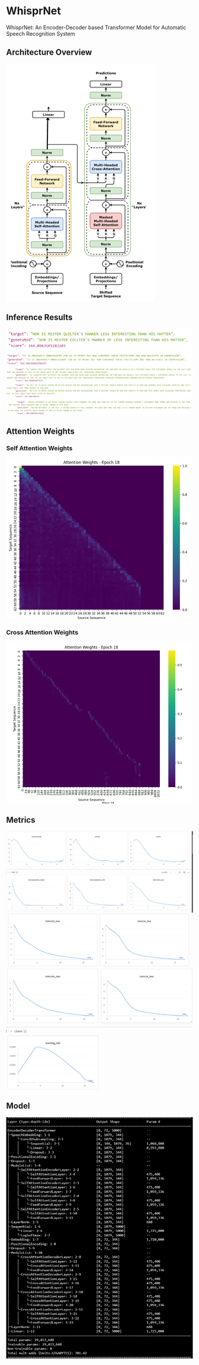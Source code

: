 # WhisprNet
WhisprNet: An Encoder-Decoder based Transformer Model for Automatic Speech Recognition System

## Architecture Overview
![](results/model-overview.png)

## Inference Results
![](results/inference_results/1.png)
![](results/inference_results/2.png)
![](results/inference_results/3.png)
![](results/inference_results/4.png)
![](results/inference_results/5.png)

## Attention Weights
### Self Attention Weights
![](results/attention-weights/self-attention-weights.png)

### Cross Attention Weights
![](results/attention-weights/cross-attention-weights.png)

## Metrics
![](results/metrics/metrics-1.png)
![](results/metrics/metrics-2.png)
![](results/metrics/metrics-3.png)

## Model
![](results/model/model.png)
